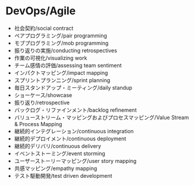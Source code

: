 # DevOps/Agile


* 社会契約/social contract
* ペアプログラミング/pair programming
* モブプログラミング/mob programming
* 振り返りの実施/conducting retrospectives
* 作業の可視化/visualizing work
* チーム感情の評価/assessing team sentiment
* インパクトマッピング/impact mapping
* スプリントプランニング/sprint planning
* 毎日スタンドアップ・ミーティング/daily standup
* ショーケース/showcase
* 振り返り/retrospective
* バックログ・リファインメント/backlog refinement
* バリューストリーム・マッピングおよびプロセスマッピング/Value Stream & Process Mapping
* 継続的インテグレーション/continuous integration
* 継続的デプロイメント/continuous deployment
* 継続的デリバリ/continuous delivery
* イベントストーミング/event storming
* ユーザーストーリーマッピング/user story mapping
* 共感マッピング/empathy mapping
* テスト駆動開発/test driven development


